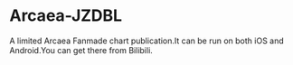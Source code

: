 # Arcaea-JZDBL
A limited Arcaea Fanmade chart publication.It can be run on both iOS and Android.You can get there from Bilibili.
